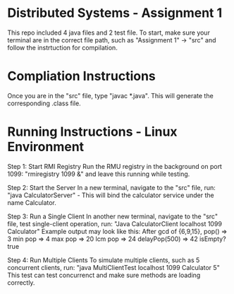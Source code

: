 # Distributed Systems - Assignment 1
This repo included 4 java files and 2 test file. 
To start, make sure your terminal are in the correct file path, such as "Assignment 1" -> "src" and follow the instrtuction for compilation. 

# Compliation Instructions
Once you are in the "src" file, type "javac *.java". This will generate the corresponding .class file. 

# Running Instructions - Linux Environment 
Step 1: Start RMI Registry
Run the RMU registry in the background on port 1099:
"rmiregistry 1099 &" and leave this running  while testing. 

Step 2: Start the Server
In a new terminal, navigate to the "src" file, run:
"java CalculatorServer" - This will bind the calculator service under the name Calculator. 

Step 3: Run a Single Client
In another new terminal, navigate to the "src" file, test single-client operation, run:
"Java CalculatorClient localhost 1099 Calculator" 
Example output may look like this:
After gcd of {6,9,15}, pop() => 3
min pop => 4
max pop => 20
lcm pop => 24
delayPop(500) => 42
isEmpty? true

Step 4: Run Multiple Clients
To simulate multiple clients, such as 5 concurrent clients, run:
"java MultiClientTest localhost 1099 Calculator 5"
This test can test concurrenct and make sure methods are loading correctly. 
